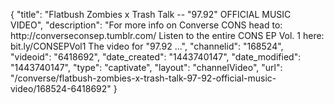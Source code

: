 {
    "title": "Flatbush Zombies x Trash Talk -- \"97.92\" OFFICIAL MUSIC VIDEO",
    "description": "For more info on Converse CONS head to: http:\/\/converseconsep.tumblr.com\/ Listen to the entire CONS EP Vol. 1 here: bit.ly\/CONSEPVol1 The video for \"97.92 ...",
    "channelid": "168524",
    "videoid": "6418692",
    "date_created": "1443740147",
    "date_modified": "1443740147",
    "type": "captivate",
    "layout": "channelVideo",
    "url": "\/converse\/flatbush-zombies-x-trash-talk-97-92-official-music-video\/168524-6418692"
}
